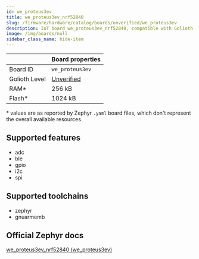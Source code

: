 ```yaml
---
id: we_proteus3ev
title: we_proteus3ev_nrf52840
slug: /firmware/hardware/catalog/boards/unverified/we_proteus3ev
description: IoT board we_proteus3ev_nrf52840, compatible with Golioth at unverified level.
image: /img/boards/null
sidebar_class_name: hide-item
---
```


[//]: # (This is an auto-generated file, do not edit! Changes to it will be lost upon re-generation)



|                | Board properties     |
| -------------  | -------------------- |
| Board ID       | `we_proteus3ev` |
| Golioth Level  | [Unverified](/firmware/hardware#unverified-boards) |
| RAM*           | 256 kB |
| Flash*         | 1024 kB |

\* values are as reported by Zephyr `.yaml` board files, which don't represent the overall available resources



## Supported features

* adc
* ble
* gpio
* i2c
* spi

## Supported toolchains

* zephyr
* gnuarmemb

## Official Zephyr docs

[we_proteus3ev_nrf52840 (we_proteus3ev)](https://docs.zephyrproject.org/latest/boards/we/proteus3ev/doc/index.html)
